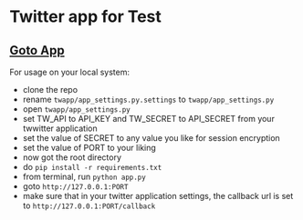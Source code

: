 # Twitter app for Test

## [Goto App](http://rocky-temple-6325.herokuapp.com/)

For usage on your local system:
* clone the repo
* rename ```twapp/app_settings.py.settings``` to ```twapp/app_settings.py```
* open ```twapp/app_settings.py```
* set TW_API to API_KEY and TW_SECRET to API_SECRET from your twwitter application
* set the value of SECRET to any value you like for session encryption
* set the value of PORT to your liking
* now got the root directory
* do ```pip install -r requirements.txt```
* from terminal, run ```python app.py```
* goto ```http://127.0.0.1:PORT```
* make sure that in your twitter application settings, the callback url is set to ```http://127.0.0.1:PORT/callback```